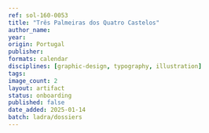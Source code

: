 ```yaml
---
ref: sol-160-0053
title: "Três Palmeiras dos Quatro Castelos"
author_name:
year:
origin: Portugal
publisher:
formats: calendar
disciplines: [graphic-design, typography, illustration]
tags:
image_count: 2
layout: artifact
status: onboarding
published: false
date_added: 2025-01-14
batch: ladra/dossiers
---
```

